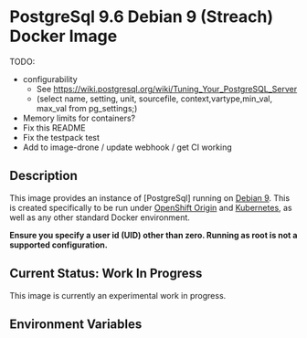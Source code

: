 # PostgreSql 9.6 Debian 9 (Streach) Docker Image

TODO:
* configurability
    * See https://wiki.postgresql.org/wiki/Tuning_Your_PostgreSQL_Server
    * (select name, setting, unit, sourcefile, context,vartype,min_val, max_val from pg_settings;)
* Memory limits for containers?
* Fix this README
* Fix the testpack test
* Add to image-drone / update webhook / get CI working

## Description

This image provides an instance of [PostgreSql] running on [Debian 9](https://www.debian.org/). This is created specifically to be run under [OpenShift Origin](https://www.openshift.org/) and [Kubernetes](https://kubernetes.io/), as well as any other standard Docker environment.

**Ensure you specify a user id (UID) other than zero. Running as root is not a supported configuration.**

## Current Status: Work In Progress

This image is currently an experimental work in progress.

## Environment Variables
